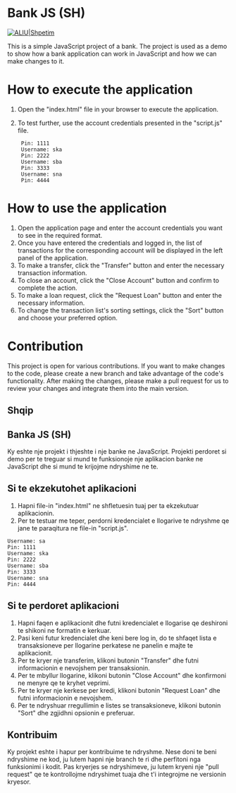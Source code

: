 # Bank JS (SH)

[![ALIU|Shpetim](https://bdesign-agency.com/wp-content/uploads/2023/04/dTxpPi9lDf.thumb_-1.png)](https://codepen.io/shpetimaliu)


This is a simple JavaScript project of a bank. The project is used as a demo to show how a bank application can work in JavaScript and how we can make changes to it. 

# How to execute the application
1. Open the "index.html" file in your browser to execute the application. 
2. To test further, use the account credentials presented in the "script.js" file. 
    
   ``` Username: sa
    Pin: 1111
    Username: ska
    Pin: 2222
    Username: sba
    Pin: 3333
    Username: sna 
    Pin: 4444 
# How to use the application
1. Open the application page and enter the account credentials you want to see in the required format. 
2. Once you have entered the credentials and logged in, the list of transactions for the corresponding account will be displayed in the left panel of the application. 
3. To make a transfer, click the "Transfer" button and enter the necessary transaction information. 
4. To close an account, click the "Close Account" button and confirm to complete the action. 
5. To make a loan request, click the "Request Loan" button and enter the necessary information. 
6. To change the transaction list's sorting settings, click the "Sort" button and choose your preferred option. 
# Contribution 
This project is open for various contributions. If you want to make changes to the code, please create a new branch and take advantage of the code's functionality. After making the changes, please make a pull request for us to review your changes and integrate them into the main version.

 

## Shqip



## Banka JS (SH)

Ky eshte nje projekt i thjeshte i nje banke ne JavaScript. Projekti perdoret si demo per te treguar si mund te funksionoje nje aplikacion banke ne JavaScript dhe si mund te krijojme ndryshime ne te. 

## Si te ekzekutohet aplikacioni

 1.  Hapni file-in "index.html" ne shfletuesin tuaj per ta ekzekutuar aplikacionin.
 2.  Per te testuar me teper, perdorni kredencialet e llogarive te ndryshme qe jane te paraqitura ne file-in "script.js".

    Username: sa
    Pin: 1111
    Username: ska
    Pin: 2222
    Username: sba
    Pin: 3333
    Username: sna 
    Pin: 4444

## Si te perdoret aplikacioni

1.  Hapni faqen e aplikacionit dhe futni kredencialet e llogarise qe deshironi te shikoni ne formatin e kerkuar.
2.  Pasi keni futur kredencialet dhe keni bere log in, do te shfaqet lista e transaksioneve per llogarine perkatese ne panelin e majte te aplikacionit.
3.  Per te kryer nje transferim, klikoni butonin "Transfer" dhe futni informacionin e nevojshem per transaksionin.
4.  Per te mbyllur llogarine, klikoni butonin "Close Account" dhe konfirmoni ne menyre qe te kryhet veprimi.
5.  Per te kryer nje kerkese per kredi, klikoni butonin "Request Loan" dhe futni informacionin e nevojshem.
6.  Per te ndryshuar rregullimin e listes se transaksioneve, klikoni butonin "Sort" dhe zgjidhni opsionin e preferuar.

## Kontribuim

Ky projekt eshte i hapur per kontribuime te ndryshme. Nese doni te beni ndryshime ne kod, ju lutem hapni nje branch te ri dhe perfitoni nga funksionimi i kodit. Pas kryerjes se ndryshimeve, ju lutem kryeni nje "pull request" qe te kontrollojme ndryshimet tuaja dhe t'i integrojme ne versionin kryesor.
